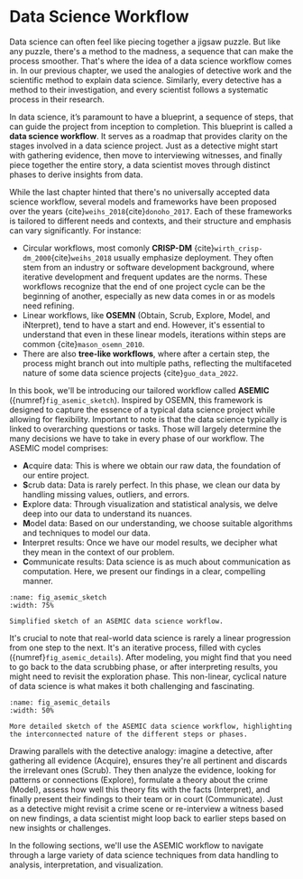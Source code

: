 # Data Science Workflow 

Data science can often feel like piecing together a jigsaw puzzle. But like any puzzle, there's a method to the madness, a sequence that can make the process smoother. That's where the idea of a data science workflow comes in. In our previous chapter, we used the analogies of detective work and the scientific method to explain data science. Similarly, every detective has a method to their investigation, and every scientist follows a systematic process in their research.

In data science, it’s paramount to have a blueprint, a sequence of steps, that can guide the project from inception to completion. This blueprint is called a **data science workflow**. It serves as a roadmap that provides clarity on the stages involved in a data science project. Just as a detective might start with gathering evidence, then move to interviewing witnesses, and finally piece together the entire story, a data scientist moves through distinct phases to derive insights from data.

While the last chapter hinted that there's no universally accepted data science workflow, several models and frameworks have been proposed over the years {cite}`weihs_2018`{cite}`donoho_2017`. Each of these frameworks is tailored to different needs and contexts, and their structure and emphasis can vary significantly. For instance:

- Circular workflows, most comonly **CRISP-DM** {cite}`wirth_crisp-dm_2000`{cite}`weihs_2018` usually emphasize deployment. They often stem from an industry or software development background, where iterative development and frequent updates are the norms. These workflows recognize that the end of one project cycle can be the beginning of another, especially as new data comes in or as models need refining.
- Linear workflows, like **OSEMN** (Obtain, Scrub, Explore, Model, and iNterpret), tend to have a start and end. However, it's essential to understand that even in these linear models, iterations within steps are common {cite}`mason_osemn_2010`.
- There are also **tree-like workflows**, where after a certain step, the process might branch out into multiple paths, reflecting the multifaceted nature of some data science projects {cite}`guo_data_2022`.

In this book, we'll be introducing our tailored workflow called **ASEMIC** ({numref}`fig_asemic_sketch`). Inspired by OSEMN, this framework is designed to capture the essence of a typical data science project while allowing for flexibility. Important to note is that the data science typically is linked to overarching questions or tasks. Those will largely determine the many decisions we have to take in every phase of our workflow. The ASEMIC model comprises:

- **A**cquire data: This is where we obtain our raw data, the foundation of our entire project.
- **S**crub data: Data is rarely perfect. In this phase, we clean our data by handling missing values, outliers, and errors.
- **E**xplore data: Through visualization and statistical analysis, we delve deep into our data to understand its nuances.
- **M**odel data: Based on our understanding, we choose suitable algorithms and techniques to model our data.
- **I**nterpret results: Once we have our model results, we decipher what they mean in the context of our problem.
- **C**ommunicate results: Data science is as much about communication as computation. Here, we present our findings in a clear, compelling manner.

```{figure} ../images/fig_asemic_data_science_workflow.png
:name: fig_asemic_sketch
:width: 75%

Simplified sketch of an ASEMIC data science workflow.
```

It's crucial to note that real-world data science is rarely a linear progression from one step to the next. It's an iterative process, filled with cycles ({numref}`fig_asemic_details`).  After modeling, you might find that you need to go back to the data scrubbing phase, or after interpreting results, you might need to revisit the exploration phase. This non-linear, cyclical nature of data science is what makes it both challenging and fascinating.

```{figure} ../images/fig_asemic_data_science_workflow_detailed.png
:name: fig_asemic_details
:width: 50%

More detailed sketch of the ASEMIC data science workflow, highlighting the interconnected nature of the different steps or phases.
```

Drawing parallels with the detective analogy: imagine a detective, after gathering all evidence (Acquire), ensures they're all pertinent and discards the irrelevant ones (Scrub). They then analyze the evidence, looking for patterns or connections (Explore), formulate a theory about the crime (Model), assess how well this theory fits with the facts (Interpret), and finally present their findings to their team or in court (Communicate). Just as a detective might revisit a crime scene or re-interview a witness based on new findings, a data scientist might loop back to earlier steps based on new insights or challenges.

In the following sections, we'll use the ASEMIC workflow to navigate through a large variety of data science techniques from data handling to analysis, interpretation, and visualization.